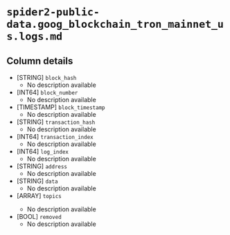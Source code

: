 # `spider2-public-data.goog_blockchain_tron_mainnet_us.logs.md`

## Column details

* [STRING]    `block_hash`
  - No description available
* [INT64]    `block_number`
  - No description available
* [TIMESTAMP]    `block_timestamp`
  - No description available
* [STRING]    `transaction_hash`
  - No description available
* [INT64]    `transaction_index`
  - No description available
* [INT64]    `log_index`
  - No description available
* [STRING]    `address`
  - No description available
* [STRING]    `data`
  - No description available
* [ARRAY<STRING>]    `topics`
  - No description available
* [BOOL]    `removed`
  - No description available

